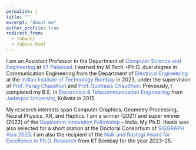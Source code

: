 ```yaml
---
permalink: /
title: ""
excerpt: "About me"
author_profile: true
redirect_from: 
  - /about/
  - /about.html
---
```


I am an Assistant Professor in the Department of <a href="https://cse.iitpkd.ac.in/" style="text-decoration:none"><span style="color:RoyalBlue">Computer Science and Engineering</span></a> at <a href="https://iitpkd.ac.in/" style="text-decoration:none"><span style="color:RoyalBlue">IIT Palakkad</span></a>.
I earned my M.Tech.+Ph.D. dual degree in Communication Engineering from the Department of <a href="https://www.ee.iitb.ac.in/web" style="text-decoration:none"><span style="color:RoyalBlue">Electrical Engineering</span></a> at the <a href="https://www.iitb.ac.in/" style="text-decoration:none"><span style="color:RoyalBlue">Indian Institute of Technology Bombay</span></a> in 2023, under the supervision of <a href="https://www.cse.iitb.ac.in/~paragc/" style="text-decoration:none"><span style="color:RoyalBlue">Prof. Parag Chaudhuri</span></a> and <a href="https://www.ee.iitb.ac.in/~sc/" style="text-decoration:none"><span style="color:RoyalBlue">Prof. Subhasis Chaudhuri</span></a>.
Previously, I completed my B.E. in <a href="http://www.jaduniv.edu.in/view_department.php?deptid=84" style="text-decoration:none"><span style="color:RoyalBlue">Electronics & Telecommunication Engineering</span></a> from <a href="http://www.jaduniv.edu.in/" style="text-decoration:none"><span style="color:RoyalBlue">Jadavpur University</span></a>, Kolkata in 2015.

My research interests span Computer Graphics, Geometry Processing, Neural Physics, XR, and Haptics. I am a winner (2021) and super winner (2022) of the <a href="https://www.qualcomm.com/research/university-relations/innovation-fellowship" style="text-decoration:none"><span style="color:RoyalBlue">Qualcomm Innovation Fellowship</span></a> – India. My Ph.D. thesis was also selected for a short oration at the Doctoral Consortium of <a href="https://asia.siggraph.org/2023/" style="text-decoration:none"><span style="color:RoyalBlue">SIGGRAPH Asia 2023</span></a>. I am also the recipient of the <a href="../files/PhD-Best-Thesis-Award-merged.pdf" style="text-decoration:none"><span style="color:RoyalBlue">Naik and Rastogi Award for Excellence in Ph.D. Research</span></a> from IIT Bombay for the year 2023–25.

<!---
<span style="color:Red">Note</span>: I am not currently offering any short-term project or internships for non-IIT Palakkad students. 
-->

<!--- **Academic Materials:** <a href='../files/Resume_Avirup.pdf' style="text-decoration:none"> <span style="color:RoyalBlue">[Curriculum Vitae]</span> </a> &nbsp; 
<a href='../files/Research_Statement_Avirup.pdf' style="text-decoration:none"> <span style="color:RoyalBlue">[Research Statement]</span> </a> -->

<!--- <span style="color:red">New</span>: **I am looking for postdoc/researcher position in university/industry. Please reach out if you have any leads.** -->
